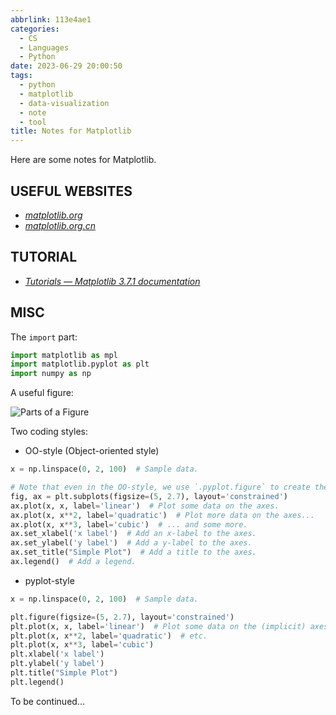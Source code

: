```yaml
---
abbrlink: 113e4ae1
categories:
  - CS
  - Languages
  - Python
date: 2023-06-29 20:00:50
tags:
  - python
  - matplotlib
  - data-visualization
  - note
  - tool
title: Notes for Matplotlib
---
```


Here are some notes for Matplotlib.

<!--more-->

## USEFUL WEBSITES

- _[matplotlib.org](https://matplotlib.org/)_
- _[matplotlib.org.cn](https://www.matplotlib.org.cn/)_

## TUTORIAL

- _[Tutorials — Matplotlib 3.7.1 documentation](https://matplotlib.org/stable/tutorials/index.html)_

## MISC

The `import` part:

```python
import matplotlib as mpl
import matplotlib.pyplot as plt
import numpy as np
```

A useful figure:

![Parts of a Figure](https://webp.blocklune.cc/blog-imgs/cs/languages/python/notes-for-matplotlib/1.png)

Two coding styles:

- OO-style (Object-oriented style)

```python
x = np.linspace(0, 2, 100)  # Sample data.

# Note that even in the OO-style, we use `.pyplot.figure` to create the Figure.
fig, ax = plt.subplots(figsize=(5, 2.7), layout='constrained')
ax.plot(x, x, label='linear')  # Plot some data on the axes.
ax.plot(x, x**2, label='quadratic')  # Plot more data on the axes...
ax.plot(x, x**3, label='cubic')  # ... and some more.
ax.set_xlabel('x label')  # Add an x-label to the axes.
ax.set_ylabel('y label')  # Add a y-label to the axes.
ax.set_title("Simple Plot")  # Add a title to the axes.
ax.legend()  # Add a legend.
```

- pyplot-style

```python
x = np.linspace(0, 2, 100)  # Sample data.

plt.figure(figsize=(5, 2.7), layout='constrained')
plt.plot(x, x, label='linear')  # Plot some data on the (implicit) axes.
plt.plot(x, x**2, label='quadratic')  # etc.
plt.plot(x, x**3, label='cubic')
plt.xlabel('x label')
plt.ylabel('y label')
plt.title("Simple Plot")
plt.legend()
```

To be continued...
